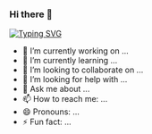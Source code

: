 ### Hi there 👋
[![Typing SVG](https://readme-typing-svg.demolab.com/?lines=Hello+I'm+Charles;I'm+a+Front+End+Enthusiast)](https://git.io/typing-svg)
<!--
**Lanxxxe/Lanxxxe** is a ✨ _special_ ✨ repository because its `README.md` (this file) appears on your GitHub profile.
<h1 align="center">
Sample Text
</h1>

Here are some ideas to get you started:
-->
- 🔭 I’m currently working on ...
- 🌱 I’m currently learning ...
- 👯 I’m looking to collaborate on ...
- 🤔 I’m looking for help with ...
- 💬 Ask me about ...
- 📫 How to reach me: ...
- 😄 Pronouns: ...
- ⚡ Fun fact: ...

